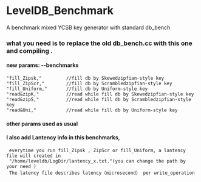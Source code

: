 # LevelDB_Benchmark
A benchmark mixed YCSB key generator with standard db_bench

### what you need is to replace the old db_bench.cc with this one and  compiling .

#### new params: --benchmarks
    "fill_Zipsk,"         //fill db by Skewedzipfian-style key 
    "fill_ZipScr,"        //fill db by Scrambledzipfian-style key
    "fill_Uniform,"       //fill db by Uniform-style key
    "read&zipK,"          //read while fill db by Skewedzipfian-style key 
    "read&zipS,"          //read while fill db by Scrambledzipfian-style key
    "read&Uni,"           //read while fill db by Uniform-style key
    
#### other params used as usual

#### I also add Lantency info in this benchmarks,
     everytime you run fill_Zipsk , ZipScr or fill_Uniform, a lantency file will created in
     "/home/leveldb/LogDir/lantency_x.txt."(you can change the path by your need )
     The latency file describes latency（microsecond） per write_operation 
